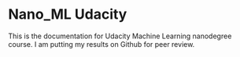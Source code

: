 # Nano_ML Udacity #
This is the documentation for Udacity Machine Learning nanodegree course. I am putting my results on Github for peer review.
